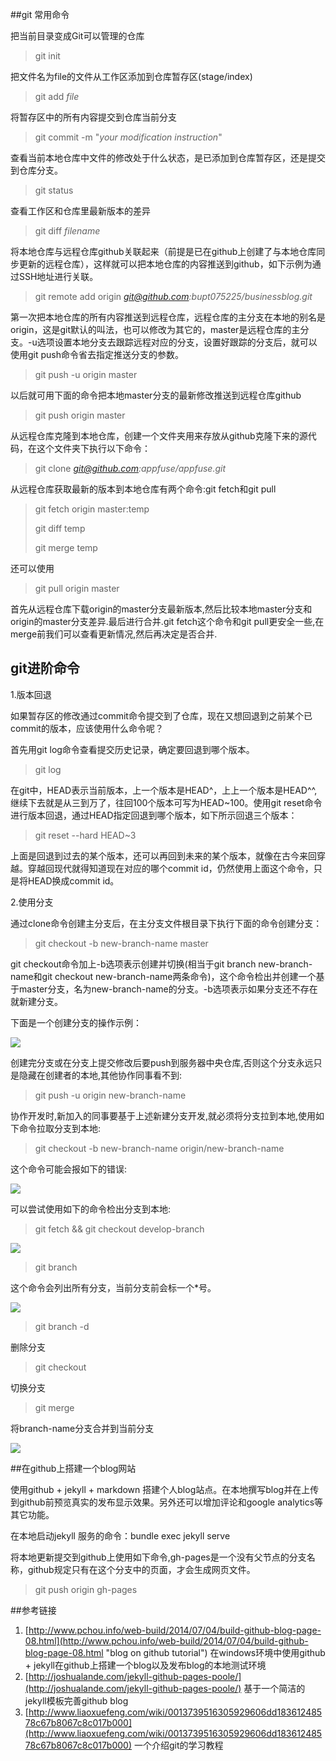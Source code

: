 ﻿##git 常用命令

把当前目录变成Git可以管理的仓库

> git init

把文件名为file的文件从工作区添加到仓库暂存区(stage/index)

> git add *file*

将暂存区中的所有内容提交到仓库当前分支

> git commit -m "*your modification instruction*"

查看当前本地仓库中文件的修改处于什么状态，是已添加到仓库暂存区，还是提交到仓库分支。

> git status


查看工作区和仓库里最新版本的差异

> git diff *filename*

将本地仓库与远程仓库github关联起来（前提是已在github上创建了与本地仓库同步更新的远程仓库），这样就可以把本地仓库的内容推送到github，如下示例为通过SSH地址进行关联。

> git remote add origin *git@github.com:bupt075225/businessblog.git*

第一次把本地仓库的所有内容推送到远程仓库，远程仓库的主分支在本地的别名是origin，这是git默认的叫法，也可以修改为其它的，master是远程仓库的主分支。-u选项设置本地分支去跟踪远程对应的分支，设置好跟踪的分支后，就可以使用git push命令省去指定推送分支的参数。

> git push -u origin master

以后就可用下面的命令把本地master分支的最新修改推送到远程仓库github


> git push origin master

 
从远程仓库克隆到本地仓库，创建一个文件夹用来存放从github克隆下来的源代码，在这个文件夹下执行以下命令：

> git clone *git@github.com:appfuse/appfuse.git*

从远程仓库获取最新的版本到本地仓库有两个命令:git fetch和git pull

> git fetch origin master:temp
> 
> git diff temp
> 
> git merge temp

还可以使用

> git pull origin master

首先从远程仓库下载origin的master分支最新版本,然后比较本地master分支和origin的master分支差异.最后进行合并.git fetch这个命令和git pull更安全一些,在merge前我们可以查看更新情况,然后再决定是否合并.

## git进阶命令

1.版本回退

如果暂存区的修改通过commit命令提交到了仓库，现在又想回退到之前某个已commit的版本，应该使用什么命令呢？

首先用git log命令查看提交历史记录，确定要回退到哪个版本。

> git log

在git中，HEAD表示当前版本，上一个版本是HEAD^，上上一个版本是HEAD^^,继续下去就是从三到万了，往回100个版本可写为HEAD~100。使用git reset命令进行版本回退，通过HEAD指定回退到哪个版本，如下所示回退三个版本：

> git reset --hard HEAD~3

上面是回退到过去的某个版本，还可以再回到未来的某个版本，就像在古今来回穿越。穿越回现代就得知道现在对应的哪个commit id，仍然使用上面这个命令，只是将HEAD换成commit id。

2.使用分支

通过clone命令创建主分支后，在主分支文件根目录下执行下面的命令创建分支：

> git checkout -b new-branch-name master

git checkout命令加上-b选项表示创建并切换(相当于git branch new-branch-name和git checkout new-branch-name两条命令)，这个命令检出并创建一个基于master分支，名为new-branch-name的分支。-b选项表示如果分支还不存在就新建分支。

下面是一个创建分支的操作示例：

![](http://i.imgur.com/Rl2dUYD.png)

创建完分支或在分支上提交修改后要push到服务器中央仓库,否则这个分支永远只是隐藏在创建者的本地,其他协作同事看不到:

> git push -u origin new-branch-name

协作开发时,新加入的同事要基于上述新建分支开发,就必须将分支拉到本地,使用如下命令拉取分支到本地:

> git checkout -b new-branch-name origin/new-branch-name

这个命令可能会报如下的错误:

![](http://i.imgur.com/pQbw6mA.png)

可以尝试使用如下的命令检出分支到本地:

> git fetch && git checkout develop-branch

![](http://i.imgur.com/NiavH40.png)

> git branch

这个命令会列出所有分支，当前分支前会标一个*号。

![](http://i.imgur.com/C9Y7dPF.png)

> git branch -d <branch-name>

删除分支

> git checkout <branch-name>

切换分支

> git merge <branch-name>

将branch-name分支合并到当前分支

![](http://i.imgur.com/5G7VTZo.png)

##在github上搭建一个blog网站

使用github + jekyll + markdown 搭建个人blog站点。在本地撰写blog并在上传到github前预览真实的发布显示效果。另外还可以增加评论和google analytics等其它功能。

在本地启动jekyll 服务的命令：bundle exec jekyll serve

将本地更新提交到github上使用如下命令,gh-pages是一个没有父节点的分支名称，github规定只有在这个分支中的页面，才会生成网页文件。

> git push origin gh-pages

##参考链接

1. [http://www.pchou.info/web-build/2014/07/04/build-github-blog-page-08.html](http://www.pchou.info/web-build/2014/07/04/build-github-blog-page-08.html "blog on github tutorial") 在windows环境中使用github + jekyll在github上搭建一个blog以及发布blog的本地测试环境
2. [http://joshualande.com/jekyll-github-pages-poole/](http://joshualande.com/jekyll-github-pages-poole/)  基于一个简洁的jekyll模板完善github blog
3. [http://www.liaoxuefeng.com/wiki/0013739516305929606dd18361248578c67b8067c8c017b000](http://www.liaoxuefeng.com/wiki/0013739516305929606dd18361248578c67b8067c8c017b000)  一个介绍git的学习教程


